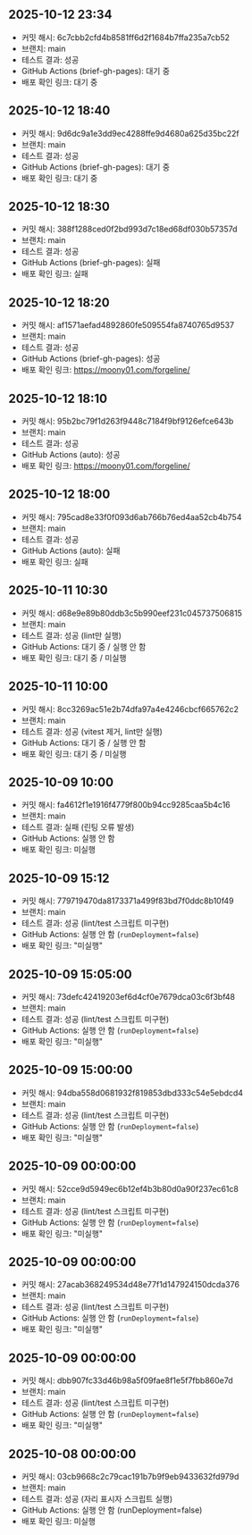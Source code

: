 ## 2025-10-12 23:34
- 커밋 해시: 6c7cbb2cfd4b8581ff6d2f1684b7ffa235a7cb52
- 브랜치: main
- 테스트 결과: 성공
- GitHub Actions (brief-gh-pages): 대기 중
- 배포 확인 링크: 대기 중

## 2025-10-12 18:40

- 커밋 해시: 9d6dc9a1e3dd9ec4288ffe9d4680a625d35bc22f
- 브랜치: main
- 테스트 결과: 성공
- GitHub Actions (brief-gh-pages): 대기 중
- 배포 확인 링크: 대기 중

## 2025-10-12 18:30

- 커밋 해시: 388f1288ced0f2bd993d7c18ed68df030b57357d
- 브랜치: main
- 테스트 결과: 성공
- GitHub Actions (brief-gh-pages): 실패
- 배포 확인 링크: 실패

## 2025-10-12 18:20

- 커밋 해시: af1571aefad4892860fe509554fa8740765d9537
- 브랜치: main
- 테스트 결과: 성공
- GitHub Actions (brief-gh-pages): 성공
- 배포 확인 링크: https://moony01.com/forgeline/

## 2025-10-12 18:10

- 커밋 해시: 95b2bc79f1d263f9448c7184f9bf9126efce643b
- 브랜치: main
- 테스트 결과: 성공
- GitHub Actions (auto): 성공
- 배포 확인 링크: https://moony01.com/forgeline/

## 2025-10-12 18:00

- 커밋 해시: 795cad8e33f0f093d6ab766b76ed4aa52cb4b754
- 브랜치: main
- 테스트 결과: 성공
- GitHub Actions (auto): 실패
- 배포 확인 링크: 실패

## 2025-10-11 10:30

- 커밋 해시: d68e9e89b80ddb3c5b990eef231c045737506815
- 브랜치: main
- 테스트 결과: 성공 (lint만 실행)
- GitHub Actions: 대기 중 / 실행 안 함
- 배포 확인 링크: 대기 중 / 미실행

## 2025-10-11 10:00

- 커밋 해시: 8cc3269ac51e2b74dfa97a4e4246cbcf665762c2
- 브랜치: main
- 테스트 결과: 성공 (vitest 제거, lint만 실행)
- GitHub Actions: 대기 중 / 실행 안 함
- 배포 확인 링크: 대기 중 / 미실행

## 2025-10-09 10:00

- 커밋 해시: fa4612f1e1916f4779f800b94cc9285caa5b4c16
- 브랜치: main
- 테스트 결과: 실패 (린팅 오류 발생)
- GitHub Actions: 실행 안 함
- 배포 확인 링크: 미실행

## 2025-10-09 15:12

- 커밋 해시: 779719470da8173371a499f83bd7f0ddc8b10f49
- 브랜치: main
- 테스트 결과: 성공 (lint/test 스크립트 미구현)
- GitHub Actions: 실행 안 함 (`runDeployment=false`)
- 배포 확인 링크: "미실행"

## 2025-10-09 15:05:00

- 커밋 해시: 73defc42419203ef6d4cf0e7679dca03c6f3bf48
- 브랜치: main
- 테스트 결과: 성공 (lint/test 스크립트 미구현)
- GitHub Actions: 실행 안 함 (`runDeployment=false`)
- 배포 확인 링크: "미실행"

## 2025-10-09 15:00:00

- 커밋 해시: 94dba558d0681932f819853dbd333c54e5ebdcd4
- 브랜치: main
- 테스트 결과: 성공 (lint/test 스크립트 미구현)
- GitHub Actions: 실행 안 함 (`runDeployment=false`)
- 배포 확인 링크: "미실행"

## 2025-10-09 00:00:00

- 커밋 해시: 52cce9d5949ec6b12ef4b3b80d0a90f237ec61c8
- 브랜치: main
- 테스트 결과: 성공 (lint/test 스크립트 미구현)
- GitHub Actions: 실행 안 함 (`runDeployment=false`)
- 배포 확인 링크: "미실행"

## 2025-10-09 00:00:00

- 커밋 해시: 27acab368249534d48e77f1d147924150dcda376
- 브랜치: main
- 테스트 결과: 성공 (lint/test 스크립트 미구현)
- GitHub Actions: 실행 안 함 (`runDeployment=false`)
- 배포 확인 링크: "미실행"

## 2025-10-09 00:00:00

- 커밋 해시: dbb907fc33d46b98a5f09fae8f1e5f7fbb860e7d
- 브랜치: main
- 테스트 결과: 성공 (lint/test 스크립트 미구현)
- GitHub Actions: 실행 안 함 (`runDeployment=false`)
- 배포 확인 링크: "미실행"

## 2025-10-08 00:00:00

- 커밋 해시: 03cb9668c2c79cac191b7b9f9eb9433632fd979d
- 브랜치: main
- 테스트 결과: 성공 (자리 표시자 스크립트 실행)
- GitHub Actions: 실행 안 함 (runDeployment=false)
- 배포 확인 링크: 미실행